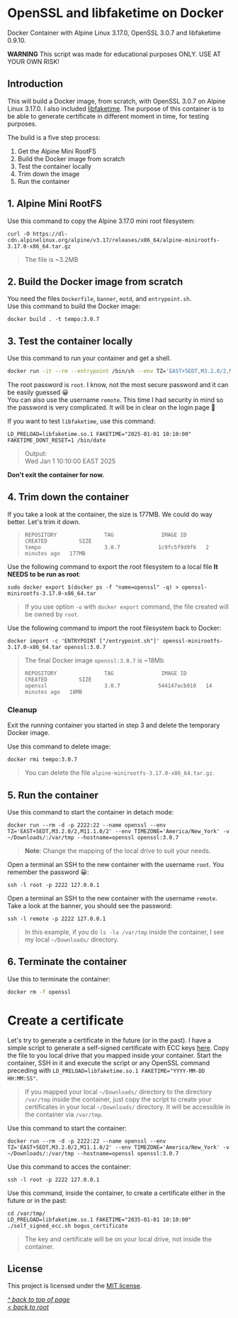 # OpenSSL and libfaketime on Docker
Docker Container with Alpine Linux 3.17.0, OpenSSL 3.0.7 and libfaketime 0.9.10.  

**WARNING** This script was made for educational purposes ONLY. USE AT YOUR OWN RISK!  
## Introduction
This will build a Docker image, from scratch, with OpenSSL 3.0.7 on Alpine Linux 3.17.0. I also included [libfaketime](https://github.com/wolfcw/libfaketime). The purpose of this container is to be able to generate certificate in different moment in time, for testing purposes.  

The build is a five step process:

1. Get the Alpine Mini RootFS
2. Build the Docker image from scratch
3. Test the container locally
4. Trim down the image
5. Run the container

## 1. Alpine Mini RootFS
Use this command to copy the Alpine 3.17.0 mini root filesystem:
```shell
curl -O https://dl-cdn.alpinelinux.org/alpine/v3.17/releases/x86_64/alpine-minirootfs-3.17.0-x86_64.tar.gz
```
>The file is ~3.2MB
## 2. Build the Docker image from scratch
You need the files `Dockerfile`, `banner`, `motd`, and `entrypoint.sh`.  
Use this command to build the Docker image:
```shell
docker build . -t tempo:3.0.7
```
## 3. Test the container locally
Use this command to run your container and get a shell.
```sh
docker run -it --rm --entrypoint /bin/sh --env TZ='EAST+5EDT,M3.2.0/2,M11.1.0/2' --env TIMEZONE='America/New_York' --name openssl --hostname=openssl tempo:3.0.7
```
The root password is `root`. I know, not the most secure password and it can be easily guessed 😀  
You can also use the username `remote`. This time I had security in mind so the password is very complicated. It will be in clear on the login page 🤣  

If you want to test `libfaketime`, use this command:
```shell
LD_PRELOAD=libfaketime.so.1 FAKETIME="2025-01-01 10:10:00" FAKETIME_DONT_RESET=1 /bin/date
```
>Output:  
>Wed Jan  1 10:10:00 EAST 2025

**Don't exit the container for now.**
## 4. Trim down the container
If you take a look at the container, the size is 177MB. We could do way better. Let's trim it down.
>```
>REPOSITORY               TAG               IMAGE ID       CREATED          SIZE
>tempo                    3.0.7            1c9fc5f9d9f6   2 minutes ago   177MB
>```

Use the following command to export the root filesystem to a local file **It NEEDS to be run as root**:
```shell
sudo docker export $(docker ps -f "name=openssl" -q) > openssl-minirootfs-3.17.0-x86_64.tar
```
>If you use option `-o` with `docker export` command, the file created will be owned by `root`.  

Use the following command to import the root filesystem back to Docker:
```shell
docker import -c 'ENTRYPOINT ["/entrypoint.sh"]' openssl-minirootfs-3.17.0-x86_64.tar openssl:3.0.7
```

>The final Docker image `openssl:3.0.7` is ~18Mb
>```
>REPOSITORY               TAG               IMAGE ID       CREATED          SIZE
>openssl                  3.0.7            544147acb910   14 minutes ago   18MB
>```
### Cleanup
Exit the running container you started in step 3 and delete the temporary Docker image.  

Use this command to delete image:
```shell
docker rmi tempo:3.0.7
```
>You can delete the file `alpine-minirootfs-3.17.0-x86_64.tar.gz`.  
## 5. Run the container
Use this command to start the container in detach mode:
```shell
docker run --rm -d -p 2222:22 --name openssl --env TZ='EAST+5EDT,M3.2.0/2,M11.1.0/2' --env TIMEZONE='America/New_York' -v ~/Downloads/:/var/tmp --hostname=openssl openssl:3.0.7
```
>**Note**: Change the mapping of the local drive to suit your needs.  

Open a terminal an SSH to the new container with the username `root`. You remember the password 😀:
```shell
ssh -l root -p 2222 127.0.0.1
```

Open a terminal an SSH to the new container with the username `remote`. Take a look at the banner, you should see the password:
```shell
ssh -l remote -p 2222 127.0.0.1
```

>In this example, if you do `ls -la /var/tmp` inside the container, I see my local `~/Downloads/` directory.  
## 6. Terminate the container
Use this to terminate the container:
```sh   
docker rm -f openssl
```
# Create a certificate
Let's try to generate a certificate in the future (or in the past). I have a simple script to generate a self-signed certificate with ECC keys [here](https://gist.github.com/ddella/f6954409d2090908f6fec1fc3280d9d1). Copy the file to you local drive that you mapped inside your container. Start the container, SSH in it and execute the script or any OpenSSL command preceding with `LD_PRELOAD=libfaketime.so.1 FAKETIME="YYYY-MM-DD HH:MM:SS"`.  

>If you mapped your local `~/Downloads/` directory to the directory `/var/tmp` inside the container, just copy the script to create your certificates in your local `~/Downloads/` directory. It will be accessible in the container via `/var/tmp`.  

Use this command to start the container:
```
docker run --rm -d -p 2222:22 --name openssl --env TZ='EAST+5EDT,M3.2.0/2,M11.1.0/2' --env TIMEZONE='America/New_York' -v ~/Downloads/:/var/tmp --hostname=openssl openssl:3.0.7
```

Use this command to acces the container:
```shell
ssh -l root -p 2222 127.0.0.1
```

Use this command, inside the container, to create a certificate either in the future or in the past:
```shell
cd /var/tmp/
LD_PRELOAD=libfaketime.so.1 FAKETIME="2035-01-01 10:10:00" ./self_signed_ecc.sh bogus_certificate
```
>The key and certificate will be on your local drive, not inside the container.
## License
This project is licensed under the [MIT license](/LICENSE).  

[_^ back to top of page_](#OpenSSL-and-libfaketime-on-Docker)  
[_< back to root_](../../../)
